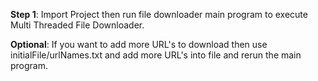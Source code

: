 **Step 1**: Import Project then run file downloader main program to execute Multi Threaded File Downloader.

**Optional**: If you want to add more URL's to download then use initialFile/urlNames.txt and add more URL's into file and rerun the main program.
